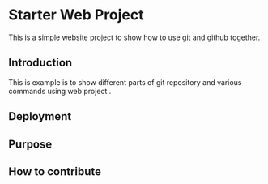 # Starter Web Project
 
This is a simple website project to show how to use git and github together.

## Introduction

This is example is to show different parts of git repository and various commands using web project .

## Deployment

## Purpose

## How to contribute